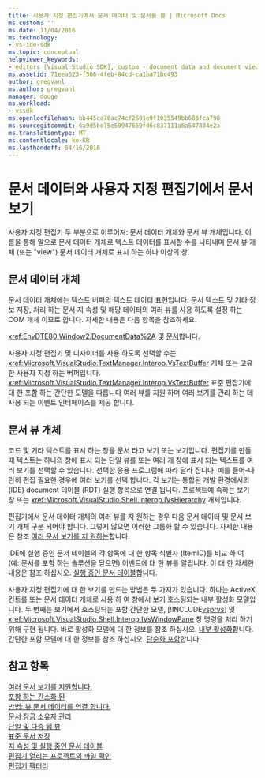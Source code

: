 ```yaml
---
title: 사용자 지정 편집기에서 문서 데이터 및 문서를 볼 | Microsoft Docs
ms.custom: ''
ms.date: 11/04/2016
ms.technology:
- vs-ide-sdk
ms.topic: conceptual
helpviewer_keywords:
- editors [Visual Studio SDK], custom - document data and document view
ms.assetid: 71eea623-f566-4feb-84cd-ca1ba71bc493
author: gregvanl
ms.author: gregvanl
manager: douge
ms.workload:
- vssdk
ms.openlocfilehash: bb445ca70ac74cf2601e9f1035549bb686fca798
ms.sourcegitcommit: 6a9d5bd75e50947659fd6c837111a6a547884e2a
ms.translationtype: MT
ms.contentlocale: ko-KR
ms.lasthandoff: 04/16/2018
---
```

# <a name="document-data-and-document-view-in-custom-editors"></a>문서 데이터와 사용자 지정 편집기에서 문서 보기
사용자 지정 편집기 두 부분으로 이루어져: 문서 데이터 개체와 문서 뷰 개체입니다. 이름을 통해 알으로 문서 데이터 개체로 텍스트 데이터를 표시할 수를 나타내며 문서 뷰 개체 (또는 "view") 문서 데이터 개체로 표시 하는 하나 이상의 창.  
  
## <a name="document-data-object"></a>문서 데이터 개체  
 문서 데이터 개체에는 텍스트 버퍼의 텍스트 데이터 표현입니다. 문서 텍스트 및 기타 정보 저장, 처리 하는 문서 지 속성 및 해당 데이터의 여러 뷰를 사용 하도록 설정 하는 COM 개체 이므로 합니다. 자세한 내용은 다음 항목을 참조하세요.  
  
 <xref:EnvDTE80.Window2.DocumentData%2A> 및 [문서](../extensibility/internals/document-windows.md)합니다.  
  
 사용자 지정 편집기 및 디자이너를 사용 하도록 선택할 수는 <xref:Microsoft.VisualStudio.TextManager.Interop.VsTextBuffer> 개체 또는 고유한 사용자 지정 하는 버퍼입니다. <xref:Microsoft.VisualStudio.TextManager.Interop.VsTextBuffer> 표준 편집기에 대 한 포함 하는 간단한 모델을 따릅니다 여러 뷰를 지원 하며 여러 보기를 관리 하는 데 사용 되는 이벤트 인터페이스를 제공 합니다.  
  
## <a name="document-view-object"></a>문서 뷰 개체  
 코드 및 기타 텍스트를 표시 하는 창을 문서 라고 보기 또는 보기입니다. 편집기를 만들 때 텍스트는 하나의 창에 표시 되는 단일 뷰를 또는 여러 개 창에 표시 되는 텍스트를 여러 보기를 선택할 수 있습니다. 선택한 응용 프로그램에 따라 달라 집니다. 예를 들어-나란히 편집 필요한 경우에 여러 보기를 선택 합니다. 각 보기는 통합된 개발 환경에서의 (IDE) document 테이블 (RDT) 실행 항목으로 연결 됩니다. 프로젝트에 속하는 보기 창 또는 <xref:Microsoft.VisualStudio.Shell.Interop.IVsHierarchy> 개체입니다.  
  
 편집기에서 문서 데이터 개체의 여러 뷰를 지 원하는 경우 다음 문서 데이터 및 문서 보기 개체 구분 되어야 합니다. 그렇지 않으면 이러한 그룹화 할 수 있습니다. 자세한 내용은 참조 [여러 문서 보기를 지 원하는](../extensibility/supporting-multiple-document-views.md)합니다.  
  
 IDE에 실행 중인 문서 테이블의 각 항목에 대 한 항목 식별자 (ItemID)를 비교 하 여 (예: 문서를 포함 하는 솔루션을 닫으면) 이벤트에 대 한 뷰를 알립니다. 이 대 한 자세한 내용은 참조 하십시오. [실행 중인 문서 테이블](../extensibility/internals/running-document-table.md)합니다.  
  
 사용자 지정 편집기에 대 한 보기를 만드는 방법은 두 가지가 있습니다. 하나는 ActiveX 컨트롤 또는 문서 데이터 개체로 사용 하 여 창에서 보기 호스팅되는 내부 활성화 모델입니다. 두 번째는 보기에서 호스팅되는 포함 간단한 모델, [!INCLUDE[vsprvs](../code-quality/includes/vsprvs_md.md)] 및 <xref:Microsoft.VisualStudio.Shell.Interop.IVsWindowPane> 창 명령을 처리 하기 위해 구현 됩니다. 바로 활성화 모델에 대 한 정보를 참조 하십시오. [내부 활성화](../extensibility/in-place-activation.md)합니다. 간단한 포함 모델에 대 한 정보를 참조 하십시오. [단순화 포함](../extensibility/simplified-embedding.md)합니다.  
  
## <a name="see-also"></a>참고 항목  
 [여러 문서 보기를 지원합니다.](../extensibility/supporting-multiple-document-views.md)   
 [포함 하는 간소화 된](../extensibility/simplified-embedding.md)   
 [방법: 뷰 문서 데이터를 연결 합니다.](../extensibility/how-to-attach-views-to-document-data.md)   
 [문서 잠금 소유자 관리](../extensibility/document-lock-holder-management.md)   
 [단일 및 다중 탭 뷰](../extensibility/single-and-multi-tab-views.md)   
 [표준 문서 저장](../extensibility/internals/saving-a-standard-document.md)   
 [지 속성 및 실행 중인 문서 테이블](../extensibility/internals/persistence-and-the-running-document-table.md)   
 [편집기 열리는 프로젝트의 파일 확인](../extensibility/internals/determining-which-editor-opens-a-file-in-a-project.md)   
 [편집기 팩터리](../extensibility/editor-factories.md)
